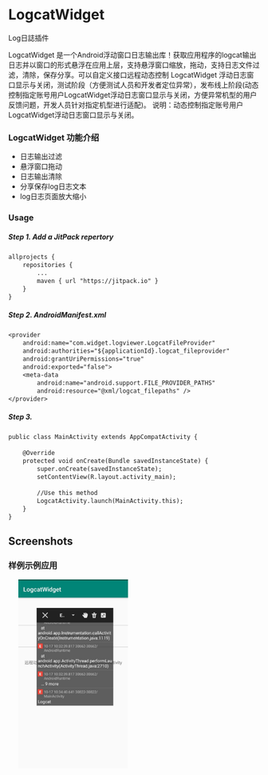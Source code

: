 # LogcatWidget

Log日誌插件

LogcatWidget 是一个Android浮动窗口日志输出库！获取应用程序的logcat输出日志并以窗口的形式悬浮在应用上层，支持悬浮窗口缩放，拖动，支持日志文件过滤，清除，保存分享。可以自定义接口远程动态控制 LogcatWidget 浮动日志窗口显示与关闭，测试阶段（方便测试人员和开发者定位异常），发布线上阶段(动态控制指定账号用户LogcatWidget浮动日志窗口显示与关闭，方便异常机型的用户反馈问题，开发人员针对指定机型进行适配)。
说明：动态控制指定账号用户LogcatWidget浮动日志窗口显示与关闭。

### LogcatWidget 功能介绍

 * 日志输出过滤
 * 悬浮窗口拖动
 * 日志输出清除
 * 分享保存log日志文本
 * log日志页面放大缩小



### Usage
##### Step 1. Add a JitPack repertory
```
allprojects {
    repositories {
        ...
        maven { url "https://jitpack.io" }
    }
}
```
 

##### Step 2.  AndroidManifest.xml
```
<provider
    android:name="com.widget.logviewer.LogcatFileProvider"
    android:authorities="${applicationId}.logcat_fileprovider"
    android:grantUriPermissions="true"
    android:exported="false">
    <meta-data
        android:name="android.support.FILE_PROVIDER_PATHS"
        android:resource="@xml/logcat_filepaths" />
</provider>
```

##### Step 3. 
```
public class MainActivity extends AppCompatActivity {

    @Override
    protected void onCreate(Bundle savedInstanceState) {
        super.onCreate(savedInstanceState);
        setContentView(R.layout.activity_main);

        //Use this method
        LogcatActivity.launch(MainActivity.this);
    }
}
```



## Screenshots

### 样例示例应用

<img src="screenshots/01.jpg" width="220" hspace="20">   
























